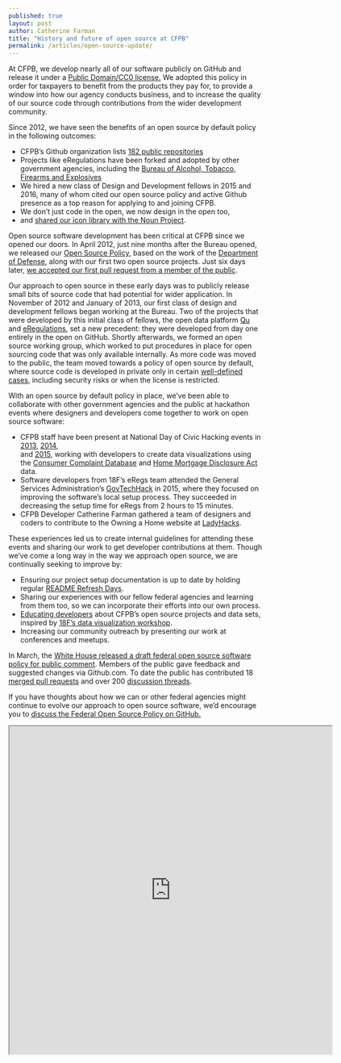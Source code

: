```yaml
---
published: true
layout: post
author: Catherine Farman
title: "History and future of open source at CFPB"
permalink: /articles/open-source-update/
---
```



At CFPB, we develop nearly all of our software publicly on GitHub 
and release it under a 
[Public Domain/CC0 license.](https://github.com/cfpb/source-code-policy/blob/gh-pages/TERMS.md) 
We adopted this policy in order for taxpayers to benefit from the products they pay for, 
to provide a window into how our agency conducts business, 
and to increase the quality of our source code through contributions 
from the wider development community.

Since 2012, we have seen the benefits of an open source by default policy 
in the following outcomes:

- CFPB’s Github organization lists [182 public repositories](https://github.com/cfpb)
- Projects like eRegulations have been forked and adopted by other government agencies, 
including the [Bureau of Alcohol, Tobacco, Firearms and Explosives](https://atf-eregs.18f.gov/)
- We hired a new class of Design and Development fellows in 2015 and 2016, 
many of whom cited our open source policy and active Github presence 
as a top reason for applying to and joining CFPB.
- We don’t just code in the open, we now design in the open too, 
- and [shared our icon library with the Noun Project](https://cfpb.github.io/articles/federal-icons-in-the-open/).

Open source software development has been critical at CFPB since we opened our doors. 
In April 2012, just nine months after the Bureau opened, 
we released our [Open Source Policy](http://www.consumerfinance.gov/blog/the-cfpbs-source-code-policy-open-and-shared/), 
based on the work of the [Department of Defense](http://dodcio.defense.gov/OpenSourceSoftwareFAQ.aspx#OSS_and_DoD_Policy), 
along with our first two open source projects. 
Just six days later, 
[we accepted our first pull request from a member of the public](https://github.com/cfpb/transit_subsidy/pull/1).

Our approach to open source in these early days 
was to publicly release small bits of source code that had potential for wider application. 
In November of 2012 and January of 2013, 
our first class of design and development fellows began working at the Bureau. 
Two of the projects that were developed by this initial class of fellows, 
the open data platform [Qu](https://github.com/cfpb/qu) 
and [eRegulations](https://github.com/cfpb/eRegulations), set a new precedent: 
they were developed from day one entirely in the open on GitHub. 
Shortly afterwards, we formed an open source working group, 
which worked to put procedures in place for open sourcing code that was only available internally. 
As more code was moved to the public, the team moved towards a policy of open source by default, 
where source code is developed in private only in certain 
[well-defined cases](https://github.com/cfpb/source-code-policy/blob/gh-pages/cfpb-source-code-policy.txt#L81-L94), 
including security risks or when the license is restricted.

With an open source by default policy in place, 
we’ve been able to collaborate with other government agencies 
and the public at hackathon events where designers and developers come together 
to work on open source software:

- CFPB staff have been present at National Day of Civic Hacking events 
in [2013](http://www.consumerfinance.gov/blog/we-participated-in-the-national-day-of-civic-hacking/), 
[2014](http://www.consumerfinance.gov/blog/we-participated-in-the-national-day-of-civic-hacking-again/),  
and [2015](http://www.consumerfinance.gov/blog/we-participated-in-the-national-day-of-civic-hacking-2015/), 
working with developers to create data visualizations using the [Consumer Complaint Database](http://www.consumerfinance.gov/complaintdatabase/) 
and [Home Mortgage Disclosure Act](http://www.consumerfinance.gov/hmda) data.
- Software developers from 18F’s eRegs team attended the General Services Administration’s 
[GovTechHack](https://18f.gsa.gov/2015/04/02/govtechhack-hacking-for-civic-improvement/) in 2015, 
where they focused on improving the software’s local setup process. 
They succeeded in decreasing the setup time for eRegs from 2 hours to 15 minutes.
- CFPB Developer Catherine Farman gathered a team of designers and coders 
to contribute to the Owning a Home website at [LadyHacks](http://ladyhacks.org/press/recap-from-2015).

These experiences led us to create internal guidelines for attending these events 
and sharing our work to get developer contributions at them. 
Though we’ve come a long way in the way we approach open source, 
we are continually seeking to improve by:

- Ensuring our project setup documentation is up to date by holding regular 
[README Refresh Days](https://cfpb.github.io/articles/readme-refresh-day/).
- Sharing our experiences with our fellow federal agencies and learning from them too, 
so we can incorporate their efforts into our own process.
- [Educating developers](https://github.com/cfpb/data-viz-workshop) about CFPB’s open source projects and data sets, 
inspired by [18F’s data visualization workshop](https://openglobe.github.io/cfpb-dataviz/).
- Increasing our community outreach by presenting our work at conferences and meetups.

In March, the [White House released a draft federal open source software policy for public comment](https://www.whitehouse.gov/blog/2016/03/09/leveraging-american-ingenuity-through-reusable-and-open-source-software). 
Members of the public gave feedback and suggested changes via Github.com. 
To date the public has contributed 18 
[merged pull requests](https://github.com/WhiteHouse/source-code-policy/pulls?q=is%3Apr+is%3Aclosed) 
and over 200 [discussion threads](https://github.com/whitehouse/source-code-policy/issues/).

If you have thoughts about how we can or other federal agencies 
might continue to evolve our approach to open source software, 
we’d encourage you to 
[discuss the Federal Open Source Policy on GitHub.](https://github.com/whitehouse/source-code-policy/issues/)

<iframe width=640 height=650 src="https://cdn.knightlab.com/libs/timeline3/latest/embed/index.html?source=1Hr66qNKhDf85BRFeyBzTQ9rN5Z84B_JP-_ZSqH2YIIw&font=Default&lang=en&initial_zoom=2&height=650"> </iframe>